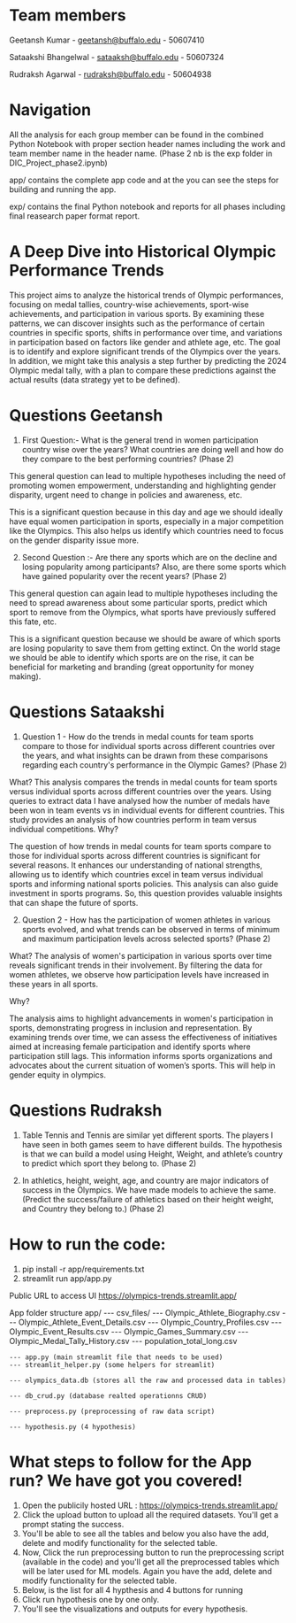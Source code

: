 # Team members

Geetansh Kumar - geetansh@buffalo.edu - 50607410

Sataakshi Bhangelwal -  sataaksh@buffalo.edu - 50607324

Rudraksh Agarwal - rudraksh@buffalo.edu - 50604938

# Navigation
All the analysis for each group member can be found in the combined Python Notebook with proper section header names including the work and team member name in the header name. (Phase 2 nb is the exp folder in DIC_Project_phase2.ipynb)

app/ contains the complete app code and at the you can see the steps for building and running the app.

exp/ contains the final Python notebook and reports for all phases including final reasearch paper format report.

# A Deep Dive into Historical Olympic Performance Trends

This project aims to analyze the historical trends of Olympic performances, focusing on medal tallies, country-wise achievements, sport-wise achievements, and participation in various sports. By examining these patterns, we can discover insights such as the performance of certain countries in specific sports, shifts in performance over time, and variations in participation based on factors like gender and athlete age, etc. The goal is to identify and explore significant trends of the Olympics over the years.
In addition, we might take this analysis a step further by predicting the 2024 Olympic medal tally, with a plan to compare these predictions against the actual results (data strategy yet to be defined).

# Questions Geetansh

1. First Question:- What is the general trend in women participation country wise over the years? What countries are doing well and how do they compare to the best performing countries? (Phase 2)

This general question can lead to multiple hypotheses including the need of promoting women empowerment, understanding and highlighting gender disparity, urgent need to change in policies and awareness, etc.

This is a significant question because in this day and age we should ideally have equal women participation in sports, especially in a major competition like the Olympics. This also helps us identify which countries need to focus on the gender disparity issue more.

2. Second Question :- Are there any sports which are on the decline and losing popularity among participants? Also, are there some sports which have gained popularity over the recent years? (Phase 2)

This general question can again lead to multiple hypotheses including the need to spread awareness about some particular sports, predict which sport to remove from the Olympics, what sports have previously suffered this fate, etc.

This is a significant question because we should be aware of which sports are losing popularity to save them from getting extinct. On the world stage we should be able to identify which sports are on the rise, it can be beneficial for marketing and branding (great opportunity for money making). 


# Questions Sataakshi 

1. Question 1 - How do the trends in medal counts for team sports compare to those for individual sports across different countries over the years, and what insights can be drawn from these comparisons regarding each country's performance in the Olympic Games?  (Phase 2)

What?
This analysis compares the trends in medal counts for team sports versus individual sports across different countries over the years. Using queries to extract data I have analysed how the number of medals have been won in team events vs in individual events for different countries. This study provides an analysis of how countries perform in team versus individual competitions.
Why?

The question of how trends in medal counts for team sports compare to those for individual sports across different countries is significant for several reasons. It enhances our understanding of national strengths, allowing us to identify which countries excel in team versus individual sports and informing national sports policies. This analysis can also guide investment in sports programs. So, this question provides valuable insights that can shape the future of sports.

2. Question 2 - How has the participation of women athletes in various sports evolved, and what trends can be observed in terms of minimum and maximum participation levels across selected sports? (Phase 2)

What?
The analysis of women's participation in various sports over time reveals significant trends in their involvement. By filtering the data for women athletes, we observe how participation levels have increased in these years in all sports. 

Why?

The analysis aims to highlight advancements in women's participation in sports, demonstrating progress in inclusion and representation. By examining trends over time, we can assess the effectiveness of initiatives aimed at increasing female participation and identify sports where participation still lags. This information informs sports organizations and advocates about the current situation of women’s sports. This will help in gender equity in olympics.

# Questions Rudraksh

1. Table Tennis and Tennis are similar yet different sports. The players I have seen in both games seem to have different builds. The hypothesis is that we can build a model using Height, Weight, and athlete’s country to predict which sport they belong to. (Phase 2)

2. In athletics, height, weight, age, and country are major indicators of success in the Olympics. We have made models to achieve the same. (Predict the success/failure of athletics based on their height weight, and Country they belong to.) (Phase 2)

# How to run the code:
1. pip install -r app/requirements.txt
2. streamlit run app/app.py

Public URL to access UI
https://olympics-trends.streamlit.app/

App folder structure
app/
    --- csv_files/
        --- Olympic_Athlete_Biography.csv
        --- Olympic_Athlete_Event_Details.csv
        --- Olympic_Country_Profiles.csv
        --- Olympic_Event_Results.csv
        --- Olympic_Games_Summary.csv
        --- Olympic_Medal_Tally_History.csv
        --- population_total_long.csv

    --- app.py (main streamlit file that needs to be used)
    --- streamlit_helper.py (some helpers for streamlit)

    --- olympics_data.db (stores all the raw and processed data in tables)

    --- db_crud.py (database realted operationns CRUD)

    --- preprocess.py (preprocessing of raw data script)
    
    --- hypothesis.py (4 hypothesis)

# What steps to follow for the App run? We have got you covered!

1. Open the publicily hosted URL : https://olympics-trends.streamlit.app/
2. Click the upload button to upload all the required datasets. You'll get a prompt stating the success.
3. You'll be able to see all the tables and below you also have the add, delete and modify functionality for the selected table.
4. Now, Click the run preprocessing button to run the preprocessing script (available in the code) and you'll get all the preprocessed tables which will be later used for ML models. Again you have the add, delete and modify functionality for the selected table.
5. Below, is the list for all 4 hypthesis and 4 buttons for running
6. Click run hypothesis one by one only.
7. You'll see the visualizations and outputs for every hypothesis.
